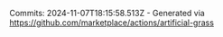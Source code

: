 Commits: 2024-11-07T18:15:58.513Z - Generated via https://github.com/marketplace/actions/artificial-grass
<br>
